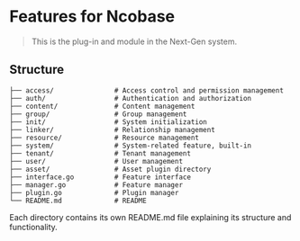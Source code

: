 # Features for Ncobase

> This is the plug-in and module in the Next-Gen system.

## Structure

```plantext
├── access/               # Access control and permission management
├── auth/                 # Authentication and authorization
├── content/              # Content management
├── group/                # Group management
├── init/                 # System initialization
├── linker/               # Relationship management
├── resource/             # Resource management
├── system/               # System-related feature, built-in
├── tenant/               # Tenant management
├── user/                 # User management
├── asset/                # Asset plugin directory
├── interface.go          # Feature interface
├── manager.go            # Feature manager
├── plugin.go             # Plugin manager
└── README.md             # README
```

Each directory contains its own README.md file explaining its structure and functionality.
